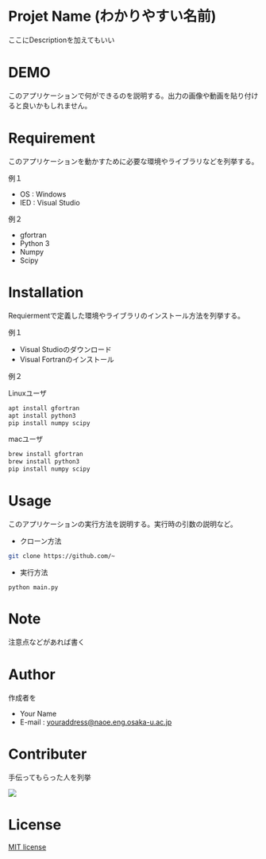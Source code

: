 # Projet Name (わかりやすい名前)

ここにDescriptionを加えてもいい



# DEMO

このアプリケーションで何ができるのを説明する。出力の画像や動画を貼り付けると良いかもしれません。



# Requirement

このアプリケーションを動かすために必要な環境やライブラリなどを列挙する。

例１

- OS : Windows
- IED : Visual Studio

例２

* gfortran
* Python 3
* Numpy
* Scipy

# Installation

Requiermentで定義した環境やライブラリのインストール方法を列挙する。

例１

- Visual Studioのダウンロード
- Visual Fortranのインストール

例２

Linuxユーザ

```bash
apt install gfortran
apt install python3
pip install numpy scipy
```

macユーザ

```bash
brew install gfortran
brew install python3
pip install numpy scipy
```



# Usage

このアプリケーションの実行方法を説明する。実行時の引数の説明など。

- クローン方法

```bash
git clone https://github.com/~
```

- 実行方法

```
python main.py
```



# Note

注意点などがあれば書く



# Author

作成者を

* Your Name
* E-mail : [youraddress@naoe.eng.osaka-u.ac.jp](mailto:youraddress@naoe.eng.osaka-u.ac.jp)



# Contributer

手伝ってもらった人を列挙

<a href="https://github.com/remarkablemark/html-react-parser/graphs/contributors">   <img src="https://opencollective.com/html-react-parser/contributors.svg?width=890&button=false"> </a>



# License
[MIT license](https://en.wikipedia.org/wiki/MIT_License)

